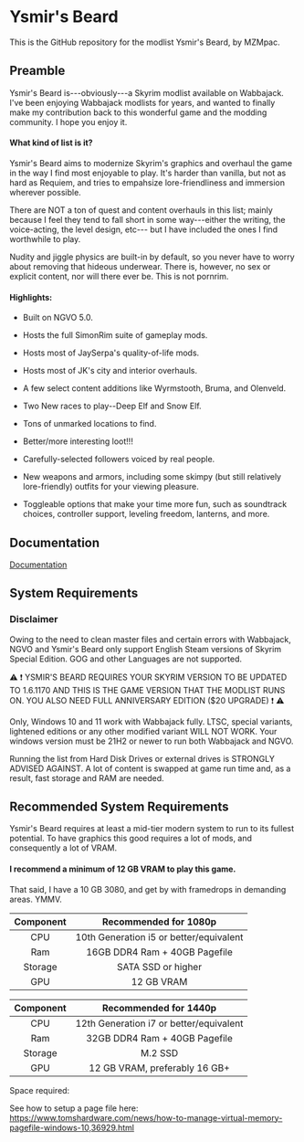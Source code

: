 
# Ysmir's Beard

This is the GitHub repository for the modlist Ysmir's Beard, by MZMpac. 




## Preamble

Ysmir's Beard is---obviously---a Skyrim modlist available on Wabbajack. I've been enjoying Wabbajack modlists for years, and wanted to finally make my contribution back to this wonderful game and the modding community. I hope you enjoy it. 

#### What kind of list is it?

Ysmir's Beard aims to modernize Skyrim's graphics and overhaul the game in the way I find most enjoyable to play. It's harder than vanilla, but not as hard as Requiem, and tries to empahsize lore-friendliness and immersion wherever possible. 

There are NOT a ton of quest and content overhauls in this list; mainly because I feel they tend to fall short in some way---either the writing, the voice-acting, the level design, etc--- but I have included the ones I find worthwhile to play. 

Nudity and jiggle physics are built-in by default, so you never have to worry about removing that hideous underwear. There is, however, no sex or explicit content, nor will there ever be. This is not pornrim. 

#### Highlights:

* Built on NGVO 5.0.

* Hosts the full SimonRim suite of gameplay mods. 

* Hosts most of JaySerpa's quality-of-life mods.

* Hosts most of JK's city and interior overhauls.

* A few select content additions like Wyrmstooth, Bruma, and Olenveld.

* Two New races to play--Deep Elf and Snow Elf. 

* Tons of unmarked locations to find.

* Better/more interesting loot!!!

* Carefully-selected followers voiced by real people.

* New weapons and armors, including some skimpy (but still relatively lore-friendly) outfits for your viewing pleasure.

* Toggleable options that make your time more fun, such as soundtrack choices, controller support, leveling freedom, lanterns, and more. 



## Documentation

[Documentation](https://linktodocumentation)


## System Requirements

### Disclaimer

Owing to the need to clean master files and certain errors with Wabbajack, NGVO and Ysmir's Beard only support English Steam versions of Skyrim Special Edition. GOG and other Languages are not supported.

⚠️ ❗ YSMIR'S BEARD REQUIRES YOUR SKYRIM VERSION TO BE UPDATED TO 1.6.1170 AND THIS IS THE GAME VERSION THAT THE MODLIST RUNS ON. YOU ALSO NEED FULL ANNIVERSARY EDITION ($20 UPGRADE) ❗ ⚠️

Only, Windows 10 and 11 work with Wabbajack fully. LTSC, special variants, lightened editions or any other modified variant WILL NOT WORK. Your windows version must be 21H2 or newer to run both Wabbajack and NGVO.

Running the list from Hard Disk Drives or external drives is STRONGLY ADVISED AGAINST. A lot of content is swapped at game run time and, as a result, fast storage and RAM are needed.

## Recommended System Requirements

Ysmir's Beard requires at least a mid-tier modern system to run to its fullest potential. To have graphics this good requires a lot of mods, and consequently a lot of VRAM.

#### I recommend a minimum of 12 GB VRAM to play this game. 

That said, I have a 10 GB 3080, and get by with framedrops in demanding areas. YMMV.

| Component    | Recommended for 1080p | 
|:--------------:|:-------------:|
| CPU | 10th Generation i5 or better/equivalent
| Ram | 16GB DDR4 Ram  + 40GB Pagefile 
| Storage | SATA SSD or higher
| GPU | 12 GB VRAM

| Component    | Recommended for 1440p | 
|:--------------:|:-------------:|
| CPU | 12th Generation i7 or better/equivalent
| Ram | 32GB DDR4 Ram  + 40GB Pagefile 
| Storage | M.2 SSD
| GPU | 12 GB VRAM, preferably 16 GB+

Space required: 

See how to setup a page file here: https://www.tomshardware.com/news/how-to-manage-virtual-memory-pagefile-windows-10,36929.html

